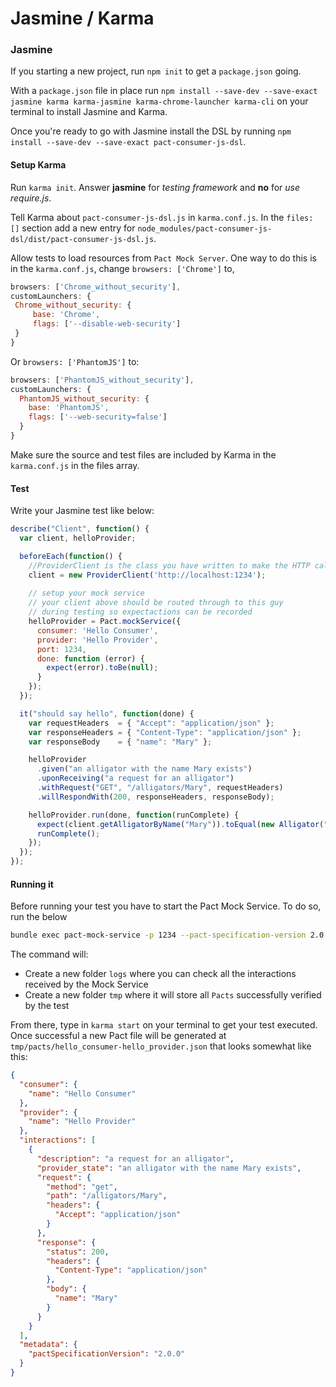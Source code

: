 # Jasmine / Karma

### Jasmine
If you starting a new project, run `npm init` to get a `package.json` going.

With a `package.json` file in place run `npm install --save-dev --save-exact jasmine karma karma-jasmine karma-chrome-launcher karma-cli` on your terminal to install Jasmine and Karma.

Once you're ready to go with Jasmine install the DSL by running `npm install --save-dev --save-exact pact-consumer-js-dsl`.

#### Setup Karma
Run `karma init`. Answer **jasmine** for *testing framework* and **no** for *use require.js*.

Tell Karma about `pact-consumer-js-dsl.js` in `karma.conf.js`. In the `files: []` section add a new entry for `node_modules/pact-consumer-js-dsl/dist/pact-consumer-js-dsl.js`.

Allow tests to load resources from `Pact Mock Server`. One way to do this is in the `karma.conf.js`, change `browsers: ['Chrome']` to,

 ```javascript
browsers: ['Chrome_without_security'],
customLaunchers: {
  Chrome_without_security: {
      base: 'Chrome',
      flags: ['--disable-web-security']
  }
}
```
Or `browsers: ['PhantomJS']` to:
```javascript
browsers: ['PhantomJS_without_security'],
customLaunchers: {
  PhantomJS_without_security: {
    base: 'PhantomJS',
    flags: ['--web-security=false']
  }
}
```

Make sure the source and test files are included by Karma in the `karma.conf.js` in the files array.

#### Test
Write your Jasmine test like below:
```javascript
describe("Client", function() {
  var client, helloProvider;

  beforeEach(function() {
    //ProviderClient is the class you have written to make the HTTP calls to the provider
    client = new ProviderClient('http://localhost:1234');
    
    // setup your mock service
    // your client above should be routed through to this guy
    // during testing so expectactions can be recorded
    helloProvider = Pact.mockService({
      consumer: 'Hello Consumer',
      provider: 'Hello Provider',
      port: 1234,
      done: function (error) {
        expect(error).toBe(null);
      }
    });
  });

  it("should say hello", function(done) {
    var requestHeaders  = { "Accept": "application/json" };
    var responseHeaders = { "Content-Type": "application/json" };
    var responseBody    = { "name": "Mary" };

    helloProvider
      .given("an alligator with the name Mary exists")
      .uponReceiving("a request for an alligator")
      .withRequest("GET", "/alligators/Mary", requestHeaders)
      .willRespondWith(200, responseHeaders, responseBody);

    helloProvider.run(done, function(runComplete) {
      expect(client.getAlligatorByName("Mary")).toEqual(new Alligator("Mary"));
      runComplete();
    });
  });
});
```

#### Running it
Before running your test you have to start the Pact Mock Service. To do so, run the below
```bash
bundle exec pact-mock-service -p 1234 --pact-specification-version 2.0.0 -l logs/pact.logs --pact-dir tmp/pacts
```
The command will:
* Create a new folder `logs` where you can check all the interactions received by the Mock Service
* Create a new folder `tmp` where it will store all `Pacts` successfully verified by the test

From there, type in `karma start` on your terminal to get your test executed. Once successful a new Pact file will be generated at `tmp/pacts/hello_consumer-hello_provider.json` that looks somewhat like this:
```json
{
  "consumer": {
    "name": "Hello Consumer"
  },
  "provider": {
    "name": "Hello Provider"
  },
  "interactions": [
    {
      "description": "a request for an alligator",
      "provider_state": "an alligator with the name Mary exists",
      "request": {
        "method": "get",
        "path": "/alligators/Mary",
        "headers": {
          "Accept": "application/json"
        }
      },
      "response": {
        "status": 200,
        "headers": {
          "Content-Type": "application/json"
        },
        "body": {
          "name": "Mary"
        }
      }
    }
  ],
  "metadata": {
    "pactSpecificationVersion": "2.0.0"
  }
}
```
